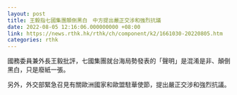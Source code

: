 ```yaml
---
layout: post
title: 王毅指七國集團顛倒黑白　中方提出嚴正交涉和強烈抗議
date: 2022-08-05 12:16:06.000000000 +08:00
link: https://news.rthk.hk/rthk/ch/component/k2/1661030-20220805.htm
categories: rthk
---
```


國務委員兼外長王毅批評，七國集團就台海局勢發表的「聲明」是混淆是非、顛倒黑白，只是廢紙一張。

另外，外交部緊急召見有關歐洲國家和歐盟駐華使節，提出嚴正交涉和強烈抗議。
